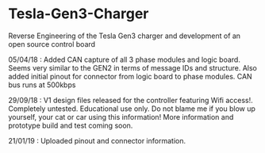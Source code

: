 # Tesla-Gen3-Charger
Reverse Engineering of the Tesla Gen3 charger and development of an open source control board 

05/04/18 : Added CAN capture of all 3 phase modules and logic board. Seems very similar to the GEN2 in terms of message IDs and structure.
Also added initial pinout for connector from logic board to phase modules.
CAN bus runs at 500kbps

29/09/18 : V1 design files released for the controller featuring Wifi access!. Completely untested. Educational use only. Do not blame me if you blow up yourself, your cat or car using this information! More information and prototype build and test coming soon.


21/01/19 : Uploaded pinout and connector information.
